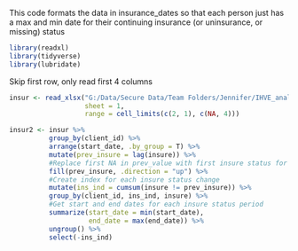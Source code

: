 This code formats the data in insurance_dates so that each person just has a max and min date 
for their continuing insurance (or uninsurance, or missing) status

```r
library(readxl)
library(tidyverse)
library(lubridate)
```

Skip first row, only read first 4 columns
```r
insur <- read_xlsx("G:/Data/Secure Data/Team Folders/Jennifer/IHVE_analysis/insurance_dates.xlsx", 
                   sheet = 1, 
                   range = cell_limits(c(2, 1), c(NA, 4)))
```

```r
insur2 <- insur %>%
          group_by(client_id) %>%
          arrange(start_date, .by_group = T) %>%
          mutate(prev_insure = lag(insure)) %>%
          #Replace first NA in prev_value with first insure status for client_id
          fill(prev_insure, .direction = "up") %>%
          #Create index for each insure status change
          mutate(ins_ind = cumsum(insure != prev_insure)) %>%
          group_by(client_id, ins_ind, insure) %>%
          #Get start and end dates for each insure status period
          summarize(start_date = min(start_date),
                    end_date = max(end_date)) %>%
          ungroup() %>%
          select(-ins_ind)
```


